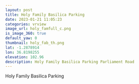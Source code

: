 ```yaml
---
layout: post
title: Holy Family Basilica Parking
date: 2023-01-21 11:05:23
categories: vrview
image_url: holy_famfull_c.png
is_image_360: true
default_yaw: 0
thumbnail: holy_fab_th.png
lat: -1.2878914
lon: 36.8198255
elevation: 102.96
description: Holy Family Basilica Parking Parliament Road
---
```

Holy Family Basilica Parking
